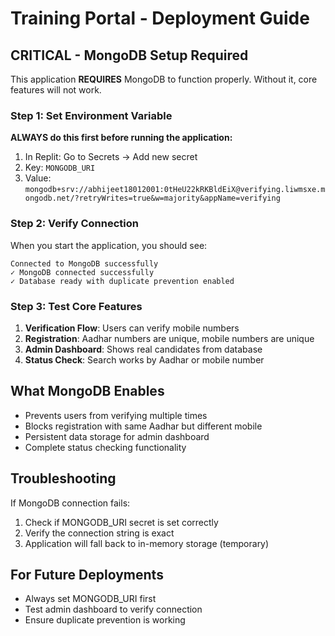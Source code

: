 # Training Portal - Deployment Guide

## CRITICAL - MongoDB Setup Required

This application **REQUIRES** MongoDB to function properly. Without it, core features will not work.

### Step 1: Set Environment Variable
**ALWAYS do this first before running the application:**

1. In Replit: Go to Secrets → Add new secret
2. Key: `MONGODB_URI`
3. Value: `mongodb+srv://abhijeet18012001:0tHeU22kRKBldEiX@verifying.liwmsxe.mongodb.net/?retryWrites=true&w=majority&appName=verifying`

### Step 2: Verify Connection
When you start the application, you should see:
```
Connected to MongoDB successfully
✓ MongoDB connected successfully
✓ Database ready with duplicate prevention enabled
```

### Step 3: Test Core Features
1. **Verification Flow**: Users can verify mobile numbers
2. **Registration**: Aadhar numbers are unique, mobile numbers are unique
3. **Admin Dashboard**: Shows real candidates from database
4. **Status Check**: Search works by Aadhar or mobile number

## What MongoDB Enables
- Prevents users from verifying multiple times
- Blocks registration with same Aadhar but different mobile
- Persistent data storage for admin dashboard
- Complete status checking functionality

## Troubleshooting
If MongoDB connection fails:
1. Check if MONGODB_URI secret is set correctly
2. Verify the connection string is exact
3. Application will fall back to in-memory storage (temporary)

## For Future Deployments
- Always set MONGODB_URI first
- Test admin dashboard to verify connection
- Ensure duplicate prevention is working